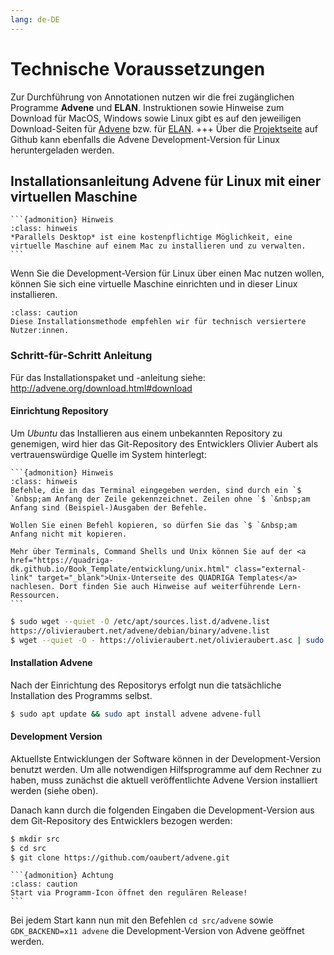 ```yaml
---
lang: de-DE
---
```

# Technische Voraussetzungen

Zur Durchführung von Annotationen nutzen wir die frei zugänglichen Programme **Advene** und **ELAN**. Instruktionen sowie Hinweise zum Download für MacOS, Windows sowie Linux gibt es auf den jeweiligen Download-Seiten für <a href="https://www.advene.org/download.html#download" class="external-link" target="_blank">Advene</a> bzw. für <a href="https://archive.mpi.nl/tla/elan/download" class="external-link" target="_blank">ELAN</a>.
+++
Über die <a href="https://github.com/oaubert/advene/" class="external-link" target="_blank">Projektseite</a> auf Github kann ebenfalls die Advene Development-Version für Linux heruntergeladen werden.

## Installationsanleitung Advene für Linux mit einer virtuellen Maschine

````{margin}
```{admonition} Hinweis
:class: hinweis 
*Parallels Desktop* ist eine kostenpflichtige Möglichkeit, eine virtuelle Maschine auf einem Mac zu installieren und zu verwalten.
```
````

Wenn Sie die Development-Version für Linux über einen Mac nutzen wollen, können Sie sich eine virtuelle Maschine einrichten und in dieser Linux installieren. 

```{admonition} Achtung
:class: caution
Diese Installationsmethode empfehlen wir für technisch versiertere Nutzer:innen.
```

### Schritt-für-Schritt Anleitung

Für das Installationspaket und -anleitung siehe: <a href="https://www.advene.org/download.html#download" class="external-link" target="_blank">http://advene.org/download.html#download</a>

#### Einrichtung Repository

Um *Ubuntu* das Installieren aus einem unbekannten Repository zu genemigen, wird hier das Git-Repository des Entwicklers Olivier Aubert als vertrauenswürdige Quelle im System hinterlegt:

````{margin}
```{admonition} Hinweis
:class: hinweis
Befehle, die in das Terminal eingegeben werden, sind durch ein `$ `&nbsp;am Anfang der Zeile gekennzeichnet. Zeilen ohne `$ `&nbsp;am Anfang sind (Beispiel-)Ausgaben der Befehle.

Wollen Sie einen Befehl kopieren, so dürfen Sie das `$ `&nbsp;am Anfang nicht mit kopieren.

Mehr über Terminals, Command Shells und Unix können Sie auf der <a href="https://quadriga-dk.github.io/Book_Template/entwicklung/unix.html" class="external-link" target="_blank">Unix-Unterseite des QUADRIGA Templates</a> nachlesen. Dort finden Sie auch Hinweise auf weiterführende Lern-Ressourcen.
```
````

```bash
$ sudo wget --quiet -O /etc/apt/sources.list.d/advene.list 
https://olivieraubert.net/advene/debian/binary/advene.list
$ wget --quiet -O - https://olivieraubert.net/olivieraubert.asc | sudo apt-key add -
```

#### Installation Advene

Nach der Einrichtung des Repositorys erfolgt nun die tatsächliche Installation des Programms selbst.

```bash
$ sudo apt update && sudo apt install advene advene-full
```

#### Development Version

Aktuellste Entwicklungen der Software können in der Development-Version benutzt werden. Um alle notwendigen Hilfsprogramme auf dem Rechner zu haben, muss zunächst die aktuell veröffentlichte Advene Version installiert werden (siehe oben).

Danach kann durch die folgenden Eingaben die Development-Version aus dem Git-Repository des Entwicklers bezogen werden:

```bash
$ mkdir src
$ cd src
$ git clone https://github.com/oaubert/advene.git
```


````{margin}
```{admonition} Achtung
:class: caution
Start via Programm-Icon öffnet den regulären Release!
```
````
Bei jedem Start kann nun mit den Befehlen `cd src/advene` sowie `GDK_BACKEND=x11 advene` die Development-Version von Advene geöffnet werden.
